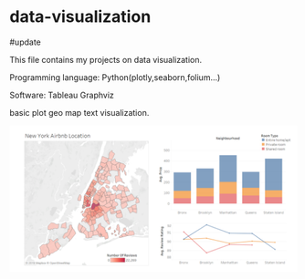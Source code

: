 # data-visualization

#update

This file contains my projects on data visualization.

Programming language: Python(plotly,seaborn,folium...)

Software: Tableau Graphviz

basic plot
geo map
text visualization.

![Tableau Image](https://github.com/balloon0315/data-visualization/blob/master/Dashboard%201.png?raw=true)
